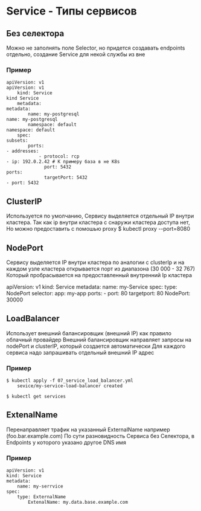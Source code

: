 # Service - Типы сервисов
## Без селектора
Можно не заполнять поле Selector, но придется создавать endpoints отдельно, создание Service для некой службы из вне
### Пример

    apiVersion: v1                                                      apiVersion: v1
        kind: Service                                                        kind Service
        metadata:                                                           metadata:
            name: my-postgresql                                                 name: my-postgresql
            namespace: default                                                  namespace: default
        spec:                                                               subsets:
            ports:                                                              - addresses:
                - protocol: rcp                                                     - ip: 192.0.2.42 # К примеру база в не K8s
                  port: 5432                                                      ports:
                  targetPort: 5432                                                  - port: 5432



## ClusterIP
Используется по умолчанию, Сервису выделяется отдельный IP внутри кластера. Так как ip внутри кластера c снаружи кластера доступа нет,
Но можно предоставить с помошью proxy $ kubectl proxy --port=8080



## NodePort
Сервису выделяется IP внутри кластера по аналогии с clusterIp и на каждом узле кластера открывается порт из диапазона (30 000 - 32 767)
Который пробрасывается на предоставленный внутренний Ip кластера
 
apiVersion: v1
kind: Service
metadata:
    name: my-Service
spec:
    type: NodePort
    selector:
        app: my-app
    ports:
        - port: 80
        targetport: 80
        NodePort: 30000





## LoadBalancer
Использует внешний балансировщик (внешний IP) как правило облачный провайдер
Внешний балансировщик направляет запросы на nodePort и clusterIP, который создается автоматически
Для каждого сервиса надо запрашивать отдельный внешний IP адрес

### Пример
    $ kubectl apply -f 07_service_load_balancer.yml
        sevice/my-service-load-balancer created

    $ kubectl get services




## ExtenalName
Перенаправляет трафик на указанный ExternalName например (foo.bar.example.com)
По сути разновидность Сервиса без Селектора, в Endpoints у которого указано другое DNS имя

### Пример
    apiVersion: v1
    kind: Service
    metadata:
        name: my-serrvice
    spec:
        type: ExternalName
            ExtenalName: my.data.base.example.com